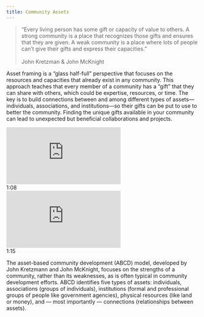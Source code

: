 ```yaml
---
title: Community Assets
---
```


>“Every living person has some gift or capacity of value to others. A strong community is a place that recognizes those gifts and ensures that they are given. A weak community is a place where lots of people can’t give their gifts and express their capacities.”<br/><br/>John Kretzman & John McKnight

Asset framing is a “glass half-full” perspective that focuses on the resources and capacities that already exist in any community. This approach teaches that every member of a community has a “gift” that they can share with others, which could be expertise, resources, or time. The key is to build connections between and among different types of assets—individuals, associations, and institutions—so their gifts can be put to use to better the community. Finding the unique gifts available in your community can lead to unexpected but beneficial collaborations and projects.

<div class="callout videos" markdown="1">
<iframe src="https://www.youtube.com/embed/O04CuqStRvM" frameborder="0" allow="autoplay; encrypted-media" allowfullscreen></iframe>
<div class="videotime">1:08</div></div>

<div class="callout videos" markdown="1">
<iframe src="https://www.youtube.com/embed/ZttQ6u61g4k" frameborder="0" allow="autoplay; encrypted-media" allowfullscreen></iframe>
<div class="videotime">1:15</div></div>

The asset-based community development (ABCD) model, developed by John Kretzmann and John McKnight, focuses on the strengths of a community, rather than its weaknesses, as is often typical in community development efforts. ABCD identifies five types of assets: individuals, associations (groups of individuals), institutions (formal and professional groups of people like government agencies), physical resources (like land or money), and — most importantly — connections (relationships between assets).